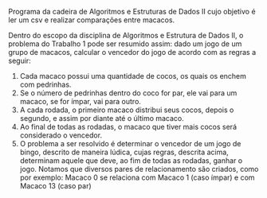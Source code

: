 Programa da cadeira de Algoritmos e Estruturas de Dados II cujo objetivo é ler um csv e realizar comparações entre macacos.

Dentro do escopo da disciplina de Algoritmos e Estrutura de Dados II, o problema do
Trabalho 1 pode ser resumido assim: dado um jogo de um grupo de macacos, calcular o
vencedor do jogo de acordo com as regras a seguir:
1. Cada macaco possui uma quantidade de cocos, os quais os enchem com pedrinhas.
2. Se o número de pedrinhas dentro do coco for par, ele vai para um macaco, se for
ímpar, vai para outro.
3. A cada rodada, o primeiro macaco distribui seus cocos, depois o segundo, e assim
por diante até o último macaco.
4. Ao final de todas as rodadas, o macaco que tiver mais cocos será considerado o
vencedor.
5. O problema a ser resolvido é determinar o vencedor de um jogo de bingo,
descrito de maneira lúdica, cujas regras, descrita acima, determinam aquele que deve,
ao fim de todas as rodadas, ganhar o jogo. Notamos que diversos pares de
relacionamento são criados, como por exemplo:
Macaco 0 se relaciona com Macaco 1 (caso ímpar) e com Macaco 13 (caso par)
